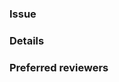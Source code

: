 ### Issue
<!-- #ISSUE_NUMBER (reference issue number for this PR) -->

### Details
<!-- Detailed description of the change/feature -->

### Preferred reviewers
<!-- Mention user/group to be reviewed by:
      anyone from maintainers or specific user (@USER1, @USER2) -->